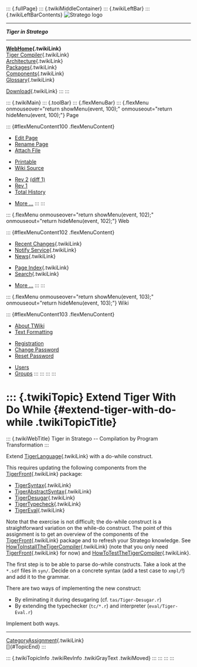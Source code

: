 ::: {.fullPage}
::: {.twikiMiddleContainer}
::: {.twikiLeftBar}
::: {.twikiLeftBarContents}
![Stratego
logo](../pub/Stratego/StrategoLogo/StrategoLogoTextlessWhite-100px.png)

------------------------------------------------------------------------

***Tiger in Stratego***

------------------------------------------------------------------------

**[WebHome](WebHome){.twikiLink}**\
[Tiger Compiler](TigerCompiler){.twikiLink}\
[Architecture](CompilerArchitecture){.twikiLink}\
[Packages](CompilerPackages){.twikiLink}\
[Components](CompilerComponent){.twikiLink}\
[Glossary](WebGlossary){.twikiLink}

[Download](DownloadAndInstallation){.twikiLink}
:::
:::

::: {.twikiMain}
::: {.toolBar}
::: {.flexMenuBar}
::: {.flexMenu onmouseover="return showMenu(event, 100);" onmouseout="return hideMenu(event, 100);"}
Page

::: {#flexMenuContent100 .flexMenuContent}
-   [Edit
    Page](http://www.program-transformation.org/edit/Tiger/ExtendTigerWithDoWhile?t=1536826691)
-   [Rename
    Page](http://www.program-transformation.org/rename/Tiger/ExtendTigerWithDoWhile)
-   [Attach
    File](http://www.program-transformation.org/attach/Tiger/ExtendTigerWithDoWhile)

<!-- -->

-   [Printable](http://www.program-transformation.org/view/Tiger/ExtendTigerWithDoWhile?skin=print.pattern)
-   [Wiki
    Source](http://www.program-transformation.org/view/Tiger/ExtendTigerWithDoWhile?skin=text&raw=on&contenttype=text/plain)

<!-- -->

-   [Rev
    2](http://www.program-transformation.org/view/Tiger/ExtendTigerWithDoWhile?rev=1.2)
    [(diff 1)](http://www.program-transformation.org/rdiff/Tiger/ExtendTigerWithDoWhile?rev1=1.2&rev2=1.1)
-   [Rev
    1](http://www.program-transformation.org/view/Tiger/ExtendTigerWithDoWhile?rev=1.1)
-   [Total
    History](http://www.program-transformation.org/rdiff/Tiger/ExtendTigerWithDoWhile)

<!-- -->

-   [More
    \...](http://www.program-transformation.org/oops/Tiger/ExtendTigerWithDoWhile?template=oopsmore&param1=1.2&param2=1.2)
:::
:::

::: {.flexMenu onmouseover="return showMenu(event, 102);" onmouseout="return hideMenu(event, 102);"}
Web

::: {#flexMenuContent102 .flexMenuContent}
-   [Recent Changes](WebChanges){.twikiLink}
-   [Notify Service](WebNotify){.twikiLink}
-   [News](WebNews){.twikiLink}

<!-- -->

-   [Page Index](WebIndex){.twikiLink}
-   [Search](WebSearch){.twikiLink}

<!-- -->

-   [More
    \...](http://www.program-transformation.org/oops/Tiger/ExtendTigerWithDoWhile?template=oopsmore&param1=1.2&param2=1.2)
:::
:::

::: {.flexMenu onmouseover="return showMenu(event, 103);" onmouseout="return hideMenu(event, 103);"}
Wiki

::: {#flexMenuContent103 .flexMenuContent}
-   [About
    TWiki](http://www.program-transformation.org/view/TWiki/WebHome)
-   [Text
    Formatting](http://www.program-transformation.org/view/TWiki/TextFormattingRules)

<!-- -->

-   [Registration](http://www.program-transformation.org/view/TWiki/TWikiRegistration)
-   [Change
    Password](http://www.program-transformation.org/view/TWiki/ChangePassword)
-   [Reset
    Password](http://www.program-transformation.org/view/TWiki/ResetPassword)

<!-- -->

-   [Users](http://www.program-transformation.org/view/Main/TWikiUsers)
-   [Groups](http://www.program-transformation.org/view/Main/TWikiGroups)
:::
:::
:::
:::

::: {.twikiTopic}
Extend Tiger With Do While {#extend-tiger-with-do-while .twikiTopicTitle}
==========================

::: {.twikiWebTitle}
Tiger in Stratego \-- Compilation by Program Transformation
:::

Extend [TigerLanguage](TigerLanguage){.twikiLink} with a do-while
construct.

This requires updating the following components from the
[TigerFront](TigerFront){.twikiLink} package:

-   [TigerSyntax](http://www.program-transformation.org/Tiger/TigerSyntax){.twikiLink}
-   [TigerAbstractSyntax](http://www.program-transformation.org/Tiger/TigerAbstractSyntax){.twikiLink}
-   [TigerDesugar](http://www.program-transformation.org/Tiger/TigerDesugar){.twikiLink}
-   [TigerTypecheck](http://www.program-transformation.org/Tiger/TigerTypecheck){.twikiLink}
-   [TigerEval](http://www.program-transformation.org/Tiger/TigerEval){.twikiLink}

Note that the exercise is not difficult; the do-while construct is a
straightforward variation on the while-do construct. The point of this
assignment is to get an overview of the components of the
[TigerFront](TigerFront){.twikiLink} package and to refresh your
Stratego knowledge. See
[HowToInstallTheTigerCompiler](HowToInstallTheTigerCompiler){.twikiLink}
(note that you only need [TigerFront](TigerFront){.twikiLink} for now)
and [HowToTestTheTigerCompiler](HowToTestTheTigerCompiler){.twikiLink}.

The first step is to be able to parse do-while constructs. Take a look
at the `*.sdf` files in `syn/`. Decide on a concrete syntax (add a test
case to `xmpl/`!) and add it to the grammar.

There are two ways of implementing the new construct:

-   By eliminating it during desugaring (cf. `tas/Tiger-Desugar.r`)
-   By extending the typechecker (`tc/*.r`) and interpreter
    (`eval/Tiger-Eval.r`)

Implement both ways.

------------------------------------------------------------------------

[CategoryAssignment](CategoryAssignment){.twikiLink}\
[]{#TopicEnd}
:::

::: {.twikiTopicInfo .twikiRevInfo .twikiGrayText .twikiMoved}
:::
:::
:::
:::
